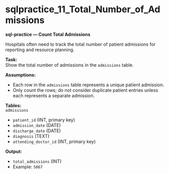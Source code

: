 # sqlpractice_11_Total_Number_of_Admissions

**sql-practice — Count Total Admissions**  

Hospitals often need to track the total number of patient admissions for reporting and resource planning.  

**Task:**  
Show the total number of admissions in the `admissions` table.  

**Assumptions:**  
- Each row in the `admissions` table represents a unique patient admission.  
- Only count the rows; do not consider duplicate patient entries unless each represents a separate admission.  

**Tables:**  
`admissions`  
- `patient_id` (INT, primary key)  
- `admission_date` (DATE)  
- `discharge_date` (DATE)  
- `diagnosis` (TEXT)  
- `attending_doctor_id` (INT, primary key)  

**Output:**  
- `total_admissions` (INT)  
- Example: `5067`